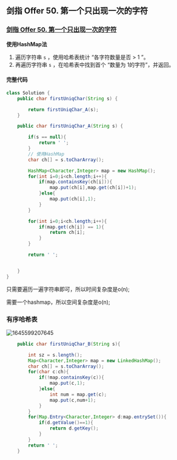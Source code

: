## 剑指 Offer 50. 第一个只出现一次的字符

### [剑指 Offer 50. 第一个只出现一次的字符](https://leetcode-cn.com/problems/di-yi-ge-zhi-chu-xian-yi-ci-de-zi-fu-lcof/)

**使用HashMap法**

1. 遍历字符串 `s` ，使用哈希表统计 “各字符数量是否 > 1 ”。
2. 再遍历字符串 `s` ，在哈希表中找到首个 “数量为 1的字符”，并返回。

#### 完整代码

~~~ java
class Solution {
    public char firstUniqChar(String s) {

        return firstUniqChar_A(s);
    }

    public char firstUniqChar_A(String s) {

        if(s == null){
            return ' ';
        }
        // 使用HashMap
        char ch[] = s.toCharArray();

        HashMap<Character,Integer> map = new HashMap();
        for(int i=0;i<ch.length;i++){
            if(map.containsKey(ch[i])){
                map.put(ch[i],map.get(ch[i])+1);
            }else{
                map.put(ch[i],1);
            }
        }

        for(int i=0;i<ch.length;i++){
            if(map.get(ch[i]) == 1){
                return ch[i];
            }
        }

        return ' ';


    }
}
~~~

只需要遍历一遍字符串即可，所以时间复杂度是o(n);

需要一个hashmap，所以空间复杂度是o(n);

### 有序哈希表

![1645599207645](https://tprzfbucket.oss-cn-beijing.aliyuncs.com/hadoop/202202/23/145331-641595.png)

~~~java
    public char firstUniqChar_B(String s){

        int sz = s.length();
        Map<Character,Integer> map = new LinkedHashMap();
        char ch[] = s.toCharArray();
        for(char c:ch){
            if(!map.containsKey(c)){
                map.put(c,1);
            }else{
                int num = map.get(c);
                map.put(c,num+1);
            }
        }
        for(Map.Entry<Character,Integer> d:map.entrySet()){
            if(d.getValue()==1){
                return d.getKey();
            }
        }
        return ' ';
    }
~~~

